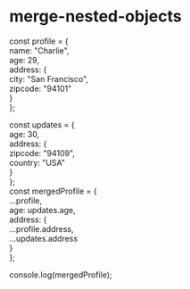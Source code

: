 # merge-nested-objects
const profile = {  
    name: "Charlie",  
    age: 29,  
    address: {  
        city: "San Francisco",  
        zipcode: "94101"  
    }  
};  

const updates = {  
    age: 30,  
    address: {  
        zipcode: "94109",  
        country: "USA"  
    }  
};  
 const mergedProfile = {  
    ...profile,  
    age: updates.age,  
    address: {  
        ...profile.address,  
        ...updates.address  
    }  
};  

console.log(mergedProfile);
